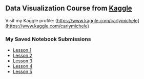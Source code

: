## Data Visualization Course from [Kaggle](https://www.kaggle.com/learn/data-visualization)

Visit my Kaggle profile: [https://www.kaggle.com/carlymichele](https://www.kaggle.com/carlymichele)

### My Saved Notebook Submissions
 - [Lesson 1](https://github.com/prototyyype/kaggle-practice/blob/main/data-visualization/exercise-hello-seaborn.ipynb)
 - [Lesson 2](https://github.com/prototyyype/kaggle-practice/blob/main/data-visualization/exercise-line-charts.ipynbgi)
 - [Lesson 3](https://github.com/prototyyype/kaggle-practice/blob/main/data-visualization/exercise-bar-charts-and-heatmaps.ipynb)
 - [Lesson 4](https://github.com/prototyyype/kaggle-practice/blob/main/data-visualization/exercise-scatter-plots.ipynb)
 - [Lesson 5](https://github.com/prototyyype/kaggle-practice/blob/main/data-visualization/exercise-distributions.ipynb)
 <!-- - [Lesson 6]()
 - [Lesson 7]()
 - [Lesson 8]() -->
